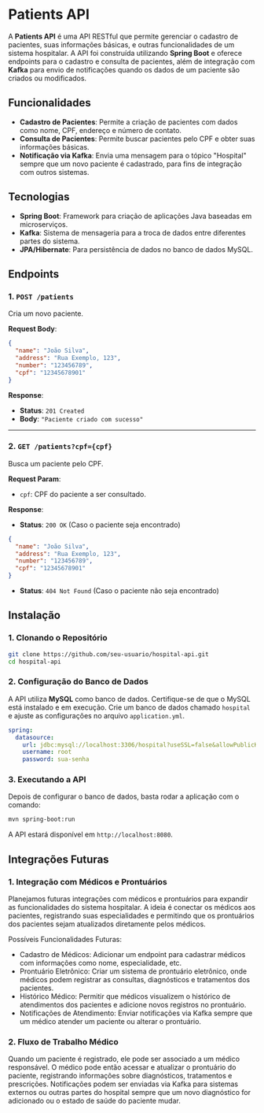 
# Patients API

A **Patients API** é uma API RESTful que permite gerenciar o cadastro de pacientes, suas informações básicas, e outras funcionalidades de um sistema hospitalar. A API foi construída utilizando **Spring Boot** e oferece endpoints para o cadastro e consulta de pacientes, além de integração com **Kafka** para envio de notificações quando os dados de um paciente são criados ou modificados.

## Funcionalidades

- **Cadastro de Pacientes**: Permite a criação de pacientes com dados como nome, CPF, endereço e número de contato.
- **Consulta de Pacientes**: Permite buscar pacientes pelo CPF e obter suas informações básicas.
- **Notificação via Kafka**: Envia uma mensagem para o tópico "Hospital" sempre que um novo paciente é cadastrado, para fins de integração com outros sistemas.

## Tecnologias

- **Spring Boot**: Framework para criação de aplicações Java baseadas em microserviços.
- **Kafka**: Sistema de mensageria para a troca de dados entre diferentes partes do sistema.
- **JPA/Hibernate**: Para persistência de dados no banco de dados MySQL.

## Endpoints

### 1. `POST /patients`
Cria um novo paciente.

**Request Body**:
```json
{
  "name": "João Silva",
  "address": "Rua Exemplo, 123",
  "number": "123456789",
  "cpf": "12345678901"
}
```

**Response**:
- **Status**: `201 Created`
- **Body**: `"Paciente criado com sucesso"`

---

### 2. `GET /patients?cpf={cpf}`
Busca um paciente pelo CPF.

**Request Param**:
- `cpf`: CPF do paciente a ser consultado.

**Response**:
- **Status**: `200 OK` (Caso o paciente seja encontrado)
```json
{
  "name": "João Silva",
  "address": "Rua Exemplo, 123",
  "number": "123456789",
  "cpf": "12345678901"
}
```

- **Status**: `404 Not Found` (Caso o paciente não seja encontrado)

## Instalação

### 1. Clonando o Repositório

```bash
git clone https://github.com/seu-usuario/hospital-api.git
cd hospital-api
```

### 2. Configuração do Banco de Dados

A API utiliza **MySQL** como banco de dados. Certifique-se de que o MySQL está instalado e em execução. Crie um banco de dados chamado `hospital` e ajuste as configurações no arquivo `application.yml`.

```yaml
spring:
  datasource:
    url: jdbc:mysql://localhost:3306/hospital?useSSL=false&allowPublicKeyRetrieval=true&serverTimezone=America/Sao_Paulo
    username: root
    password: sua-senha
```

### 3. Executando a API

Depois de configurar o banco de dados, basta rodar a aplicação com o comando:

```bash
mvn spring-boot:run
```

A API estará disponível em `http://localhost:8080`.

## Integrações Futuras

### 1. Integração com Médicos e Prontuários

Planejamos futuras integrações com médicos e prontuários para expandir as funcionalidades do sistema hospitalar. A ideia é conectar os médicos aos pacientes, registrando suas especialidades e permitindo que os prontuários dos pacientes sejam atualizados diretamente pelos médicos.

Possíveis Funcionalidades Futuras:

- Cadastro de Médicos: Adicionar um endpoint para cadastrar médicos com informações como nome, especialidade, etc.
- Prontuário Eletrônico: Criar um sistema de prontuário eletrônico, onde médicos podem registrar as consultas, diagnósticos e tratamentos dos pacientes.
- Histórico Médico: Permitir que médicos visualizem o histórico de atendimentos dos pacientes e adicione novos registros no prontuário.
- Notificações de Atendimento: Enviar notificações via Kafka sempre que um médico atender um paciente ou alterar o prontuário.

### 2. Fluxo de Trabalho Médico

Quando um paciente é registrado, ele pode ser associado a um médico responsável. O médico pode então acessar e atualizar o prontuário do paciente, registrando informações sobre diagnósticos, tratamentos e prescrições. Notificações podem ser enviadas via Kafka para sistemas externos ou outras partes do hospital sempre que um novo diagnóstico for adicionado ou o estado de saúde do paciente mudar.

